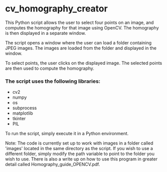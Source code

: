 # cv_homography_creator
 
This Python script allows the user to select four points on an image, and computes the homography for that image using OpenCV. The homography is then displayed in a separate window.

The script opens a window where the user can load a folder containing JPEG images. The images are loaded from the folder and displayed in the window.

To select points, the user clicks on the displayed image. The selected points are then used to compute the homography.

### The script uses the following libraries:

* cv2
* numpy
* os
* subprocess
* matplotlib
* tkinter
* PIL

To run the script, simply execute it in a Python environment.

Note: The code is currently set up to work with images in a folder called 'images' located in the same directory as the script. If you wish to use a different folder, simply modify the path variable to point to the folder you wish to use. There is also a write up on how to use this program in greater detail called Homography_guide_OPENCV.pdf. 
